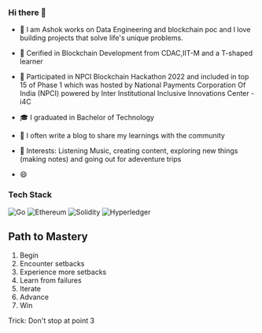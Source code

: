  ### Hi there 👋


- 👀 I am Ashok works on Data Engineering  and blockchain poc  and I love building  projects that solve life's unique problems.
- 🌱 Cerified in Blockchain Development from CDAC,IIT-M and a T-shaped learner
- 🌱 Participated in NPCI Blockchain Hackathon 2022 and included in top 15 of Phase 1 which was hosted by National Payments Corporation Of India (NPCI) 
     powered by Inter Institutional Inclusive Innovations Center - i4C
- 🎓 I graduated in Bachelor of Technology
- 🌱  I often write a blog to share my learnings with the community 
- 💞️ Interests: Listening Music, creating content,  exploring new things (making notes) and going out for adeventure trips

- 😄 

### Tech Stack

![Go](https://img.shields.io/badge/pyspark-%2300ADD8.svg?style=for-the-badge&logo=pyspark&logoColor=white)
![Ethereum](https://img.shields.io/badge/python-3C3C3D?style=for-the-badge&logo=python&logoColor=white)
![Solidity](https://img.shields.io/badge/golang-%23363636.svg?style=for-the-badge&logo=golang&logoColor=white)
![Hyperledger](https://img.shields.io/badge/hyperledger-2F3134?style=for-the-badge&logo=hyperledger&logoColor=white)

 
## Path to Mastery

1. Begin
2. Encounter setbacks
3. Experience more setbacks
4. Learn from failures
5. Iterate
6. Advance
7. Win

Trick: Don't stop at point 3
